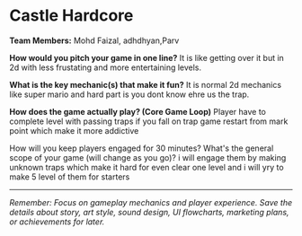 # Castle Hardcore 

**Team Members:** Mohd Faizal, adhdhyan,Parv

**How would you pitch your game in one line?**
It is like getting over it but in 2d with less frustating and more entertaining levels.

**What is the key mechanic(s) that make it fun?**
It is normal 2d mechanics like super mario and hard part is you dont know ehre us the trap.

**How does the game actually play? (Core Game Loop)**
Player have to complete level with passing traps if you fall on trap game restart from mark point which make it more addictive 

How will you keep players engaged for 30 minutes? What's the general scope of your game (will change as you go)?
i will engage them by making unknown traps which make it hard for even clear one level and i will yry to make 5 level of them for starters

---
*Remember: Focus on gameplay mechanics and player experience. Save the details about story, art style, sound design, UI flowcharts, marketing plans, or achievements for later.*
